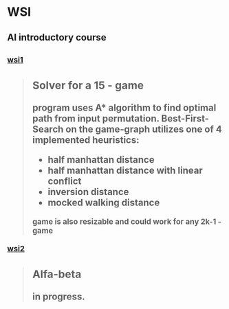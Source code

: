 # WSI
<h2>AI introductory course<h2>



<sub>[wsi1](./wsi1)</sub>

> ### Solver for a 15 - game
>
> program uses A* algorithm to find optimal path from input permutation.
> Best-First-Search on the game-graph utilizes one of 4 implemented heuristics:
>
> - half manhattan distance 
> - half manhattan distance with linear conflict
> - inversion distance
> - mocked walking distance
>
> <sub>game is also resizable and could work for any 2k-1 - game<sub/>


<sub>[wsi2](./wsi2)</sub>

> ### Alfa-beta
> in progress.
